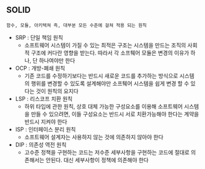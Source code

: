 ## SOLID

```
함수, 모듈, 아키텍쳐 즉, 대부분 모든 수준에 걸쳐 적용 되는 원칙
```
- SRP : 단일 책임 원칙
    - 소프트웨어 시스템이 가질 수 있는 최적은 구조는 시스템을 만드는 조직의 사회적 구조에 커다란 영향을 받는다. 따라서 각 소프퉤어 모듈은 변경의 이유가 하나, 단 하나여야만 한다
- OCP : 개방-폐쇄 원칙
    - 기존 코드를 수정하기보다는 반드시 새로운 코드를 추가하는 방식으로 시스템의 행위를 변경할 수 있도록 설계해야만 소프퉤어 시스템을 쉽게 변경 할 수 있다는 것이 원칙의 요지다
- LSP : 리스코프 치환 원칙
    - 하위 타입에 관한 원칙, 상호 대체 가능한 구성요소를 이용해 소프트웨어 시스템을 만들 수 있으려면, 이들 구성요소는 반드시 서로 치환가능해야 한다는 계약을 반드시 지켜야 한다
- ISP : 인터페이스 분리 원칙
    - 소프트웨어 설계자는 사용하지 않는 것에 의존하지 않아야 한다
- DIP : 의존성 역전 원칙
    - 고수준 정책을 구현하는 코드는 저수준 세부사항을 구현하는 코드에 절대로 의존해서는 안된다. 대신 세부사항이 정책에 의존해야 한다 
